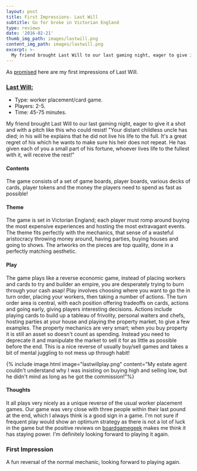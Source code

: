 ```yaml
---
layout: post
title: First Impressions- Last Will
subtitle: Go for broke in Victorian England
type: reviews
date: '2016-02-21'
thumb_img_path: images/lastwill.png
content_img_path: images/lastwill.png
excerpt: >-
  My friend brought Last Will to our last gaming night, eager to give it a shot and with a pitch like this who could resist! "Your distant childless uncle has died; in his will he explains that he did not live his life to the full. It's a great regret of his which he wants to make sure his heir does not repeat. He has given each of you a small part of his fortune, whoever lives life to the fullest with it, will receive the rest!"
---
```


As [promised](http://whilegaming.github.io/2016-01-16-FITEG) here are my first impressions of Last Will.

### [Last Will:](http://czechgames.com/en/last-will/)
+ Type: worker placement/card game.
+ Players: 2-5.
+ Time: 45-75 minutes.

My friend brought Last Will to our last gaming night, eager to give it a shot and with a pitch like this who could resist! "Your distant childless uncle has died; in his will he explains that he did not live his life to the full. It's a great regret of his which he wants to make sure his heir does not repeat. He has given each of you a small part of his fortune, whoever lives life to the fullest with it, will receive the rest!"

#### Contents
The game consists of a set of game boards, player boards, various decks of cards, player tokens and the money the players need to spend as fast as possible!

#### Theme
The game is set in Victorian England; each player must romp around buying the most expensive experiences and hosting the most extravagant events. The theme fits perfectly with the mechanics, that sense of a wasteful aristocracy throwing money around, having parties, buying houses and going to shows. The artworks on the pieces are top quality, done in a perfectly matching aesthetic.

#### Play
The game plays like a reverse economic game, instead of placing workers and cards to try and builder an empire, you are desperately trying to burn through your cash asap! Play involves choosing where you want to go the in turn order, placing your workers, then taking a number of actions. The turn order area is central, with each position offering tradeoffs on cards, actions and going early, giving players interesting decisions. Actions include playing cards to build up a tableau of frivolity, personal waiters and chefs, hosting parties at your house and playing the property market, to give a few examples. The property mechanics are very smart; when you buy property it is still an asset so doesn't count as spending. Instead you need to deprecate it and manipulate the market to sell it for as little as possible before the end. This is a nice reverse of usually buy/sell games and takes a bit of mental juggling to not mess up through habit!

{% include image.html image="lastwillplay.png" content="My estate agent couldn't understand why I was insisting on buying high and selling low, but he didn't mind as long as he got the commission!"%}

#### Thoughts
It all plays very nicely as a unique reverse of the usual worker placement games. Our game was very close with three people within their last pound at the end, which I always think is a good sign in a game. I'm not sure if frequent play would show an optimum strategy as there is not a lot of luck in the game but the positive reviews on [boardgamegeek](https://boardgamegeek.com/boardgame/97842/last-will) makes me think it has staying power. I'm definitely looking forward to playing it again.

### First Impression
A fun reversal of the normal mechanic, looking forward to playing again.

